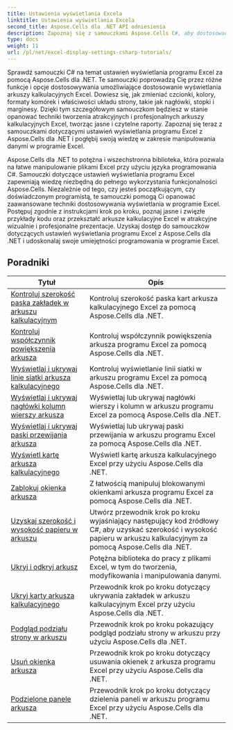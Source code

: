 ```yaml
---
title: Ustawienia wyświetlania Excela
linktitle: Ustawienia wyświetlania Excela
second_title: Aspose.Cells dla .NET API odniesienia
description: Zapoznaj się z samouczkami Aspose.Cells C#, aby dostosować wyświetlanie programu Excel. Zmieniaj czcionki, kolory, formaty i twórz atrakcyjne raporty.
type: docs
weight: 11
url: /pl/net/excel-display-settings-csharp-tutorials/
---
```

Sprawdź samouczki C# na temat ustawień wyświetlania programu Excel za pomocą Aspose.Cells dla .NET. Te samouczki poprowadzą Cię przez różne funkcje i opcje dostosowywania umożliwiające dostosowanie wyświetlania arkuszy kalkulacyjnych Excel. Dowiesz się, jak zmieniać czcionki, kolory, formaty komórek i właściwości układu strony, takie jak nagłówki, stopki i marginesy. Dzięki tym szczegółowym samouczkom będziesz w stanie opanować techniki tworzenia atrakcyjnych i profesjonalnych arkuszy kalkulacyjnych Excel, tworząc jasne i czytelne raporty. Zapoznaj się teraz z samouczkami dotyczącymi ustawień wyświetlania programu Excel z Aspose.Cells dla .NET i pogłębij swoją wiedzę w zakresie manipulowania danymi w programie Excel.

Aspose.Cells dla .NET to potężna i wszechstronna biblioteka, która pozwala na łatwe manipulowanie plikami Excel przy użyciu języka programowania C#. Samouczki dotyczące ustawień wyświetlania programu Excel zapewniają wiedzę niezbędną do pełnego wykorzystania funkcjonalności Aspose.Cells. Niezależnie od tego, czy jesteś początkującym, czy doświadczonym programistą, te samouczki pomogą Ci opanować zaawansowane techniki dostosowywania wyświetlania w programie Excel. Postępuj zgodnie z instrukcjami krok po kroku, poznaj jasne i zwięzłe przykłady kodu oraz przekształć arkusze kalkulacyjne Excel w atrakcyjne wizualnie i profesjonalne prezentacje. Uzyskaj dostęp do samouczków dotyczących ustawień wyświetlania programu Excel z Aspose.Cells dla .NET i udoskonalaj swoje umiejętności programowania w programie Excel.

## Poradniki 
| Tytuł | Opis |
| --- | --- |
| [Kontroluj szerokość paska zakładek w arkuszu kalkulacyjnym](./control-tab-bar-width-of-spreadsheet/) | Kontroluj szerokość paska kart arkusza kalkulacyjnego Excel za pomocą Aspose.Cells dla .NET. |  
| [Kontroluj współczynnik powiększenia arkusza](./controll-zoom-factor-of-worksheet/) | Kontroluj współczynnik powiększenia arkusza programu Excel za pomocą Aspose.Cells dla .NET. |  
| [Wyświetlaj i ukrywaj linie siatki arkusza kalkulacyjnego](./display-and-hide-gridlines-of-worksheet/) | Kontroluj wyświetlanie linii siatki w arkuszu programu Excel za pomocą Aspose.Cells dla .NET. |  
| [Wyświetlaj i ukrywaj nagłówki kolumn wierszy arkusza](./display-and-hide-row-column-headers-of-worksheet/) | Wyświetlaj lub ukrywaj nagłówki wierszy i kolumn w arkuszu programu Excel za pomocą Aspose.Cells dla .NET. |  
| [Wyświetlaj i ukrywaj paski przewijania arkusza](./display-and-hide-scroll-bars-of-worksheet/) | Wyświetlaj lub ukrywaj paski przewijania w arkuszu programu Excel za pomocą Aspose.Cells dla .NET. |  
| [Wyświetl kartę arkusza kalkulacyjnego](./display-tab-of-spreadsheet/) | Wyświetl kartę arkusza kalkulacyjnego Excel przy użyciu Aspose.Cells dla .NET. |  
| [Zablokuj okienka arkusza](./freeze-panes-of-worksheet/) | Z łatwością manipuluj blokowanymi okienkami arkusza programu Excel za pomocą Aspose.Cells dla .NET. |  
| [Uzyskaj szerokość i wysokość papieru w arkuszu](./get-paper-width-and-height-of-worksheet/) | Utwórz przewodnik krok po kroku wyjaśniający następujący kod źródłowy C#, aby uzyskać szerokość i wysokość papieru w arkuszu kalkulacyjnym za pomocą Aspose.Cells dla .NET. |  
| [Ukryj i odkryj arkusz](./hide-and-unhide-worksheet/) | Potężna biblioteka do pracy z plikami Excel, w tym do tworzenia, modyfikowania i manipulowania danymi. |  
| [Ukryj karty arkusza kalkulacyjnego](./hide-tabs-of-spreadsheet/) | Przewodnik krok po kroku dotyczący ukrywania zakładek w arkuszu kalkulacyjnym Excel przy użyciu Aspose.Cells dla .NET. |  
| [Podgląd podziału strony w arkuszu](./page-break-preview-of-worksheet/) | Przewodnik krok po kroku pokazujący podgląd podziału strony w arkuszu przy użyciu Aspose.Cells dla .NET. |  
| [Usuń okienka arkusza](./remove-panes-of-worksheet/) | Przewodnik krok po kroku dotyczący usuwania okienek z arkusza programu Excel przy użyciu Aspose.Cells dla .NET. |  
| [Podzielone panele arkusza](./split-panes-of-worksheet/) | Przewodnik krok po kroku dotyczący dzielenia paneli w arkuszu programu Excel przy użyciu Aspose.Cells dla .NET. |  